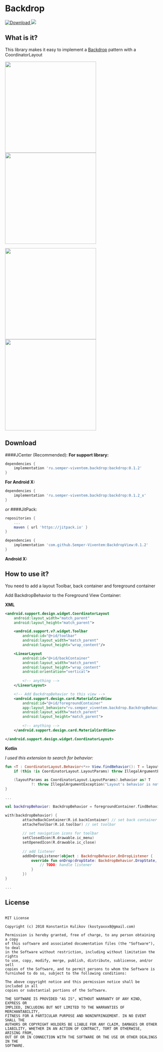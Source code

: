 # Backdrop

[ ![Download](https://api.bintray.com/packages/semper-viventem/maven/backdrop/images/download.svg) ](https://bintray.com/semper-viventem/maven/backdrop/_latestVersion)[![](https://jitpack.io/v/Semper-Viventem/BackdropView.svg)](https://jitpack.io/#Semper-Viventem/BackdropView)


## What is it?
This library makes it easy to implement a [Backdrop](https://material.io/design/components/backdrop.html) pattern with a CoordinatorLayout


<img src="/docs/images/Screenshot_20180722-000750.png" width="300">  <img src="/docs/images/Screenshot_20180722-000754.png" width="300">


<img src="/docs/images/Screenshot_20180722-000802.png" width="300">  <img src="/docs/images/Screenshot_20180722-000806.png" width="300">


## Download
####JCenter (Recommended):
**For support library:**
```groovy
dependencies {
    implementation 'ru.semper-viventem.backdrop:backdrop:0.1.2'
}
```
**For Android X:**
```groovy
dependencies {
    implementation 'ru.semper-viventem.backdrop:backdrop:0.1.2_x'
}
```
*or*
####JitPack:
```groovy
repositories {
	...
	maven { url 'https://jitpack.io' }
}

dependencies {
    implementation 'com.github.Semper-Viventem:BackdropView:0.1.2'
}
```
**Android X:**

## How to use it?
You need to add a layout Toolbar, back container and foreground container

Add BackdropBehavior to the Foreground View Container:

**XML**
```xml
<android.support.design.widget.CoordinatorLayout
    android:layout_width="match_parent"
    android:layout_height="match_parent">

    <android.support.v7.widget.Toolbar
        android:id="@+id/toolbar"
        android:layout_width="match_parent"
        android:layout_height="wrap_content"/>

    <LinearLayout
        android:id="@+id/backContainer"
        android:layout_width="match_parent"
        android:layout_height="wrap_content"
        android:orientation="vertical">
        
        <!-- anything -->
    </LinearLayout>

    <!-- Add BackdropBehavior to this view -->
    <android.support.design.card.MaterialCardView
        android:id="@+id/foregroundContainer"
        app:layout_behavior="ru.semper_viventem.backdrop.BackdropBehavior"
        android:layout_width="match_parent"
        android:layout_height="match_parent">
        
        <!-- anything -->
    </android.support.design.card.MaterialCardView>

</android.support.design.widget.CoordinatorLayout>
```


**Kotlin**

*I used this extension to search for behavior:*
```kotlin
fun <T : CoordinatorLayout.Behavior<*>> View.findBehavior(): T = layoutParams.run {
    if (this !is CoordinatorLayout.LayoutParams) throw IllegalArgumentException("View's layout params should be CoordinatorLayout.LayoutParams")

    (layoutParams as CoordinatorLayout.LayoutParams).behavior as? T
            ?: throw IllegalArgumentException("Layout's behavior is not current behavior")
}
```

```kotlin
...

val backdropBehavior: BackdropBehavior = foregroundContainer.findBehavior() // find behavior

with(backdropBehavior) {
        attacheBackContainer(R.id.backContainer) // set back container
        attacheToolbar(R.id.toolbar) // set toolbar
        
        // set navigation icons for toolbar
        setClosedIcon(R.drawable.ic_menu)
        setOpenedIcon(R.drawable.ic_close)
        
        // add listener
        addOnDropListener(object : BackdropBehavior.OnDropListener {
            override fun onDrop(dropState: BackdropBehavior.DropState, fromUser: Boolean) {
                // TODO: handle listener            
            }
        })
}

...
```


## License

```

MIT License

Copyright (c) 2018 Konstantin Kulikov (kostyaxxx8@gmail.com)

Permission is hereby granted, free of charge, to any person obtaining a copy
of this software and associated documentation files (the "Software"), to deal
in the Software without restriction, including without limitation the rights
to use, copy, modify, merge, publish, distribute, sublicense, and/or sell
copies of the Software, and to permit persons to whom the Software is
furnished to do so, subject to the following conditions:

The above copyright notice and this permission notice shall be included in all
copies or substantial portions of the Software.

THE SOFTWARE IS PROVIDED "AS IS", WITHOUT WARRANTY OF ANY KIND, EXPRESS OR
IMPLIED, INCLUDING BUT NOT LIMITED TO THE WARRANTIES OF MERCHANTABILITY,
FITNESS FOR A PARTICULAR PURPOSE AND NONINFRINGEMENT. IN NO EVENT SHALL THE
AUTHORS OR COPYRIGHT HOLDERS BE LIABLE FOR ANY CLAIM, DAMAGES OR OTHER
LIABILITY, WHETHER IN AN ACTION OF CONTRACT, TORT OR OTHERWISE, ARISING FROM,
OUT OF OR IN CONNECTION WITH THE SOFTWARE OR THE USE OR OTHER DEALINGS IN THE
SOFTWARE.
```